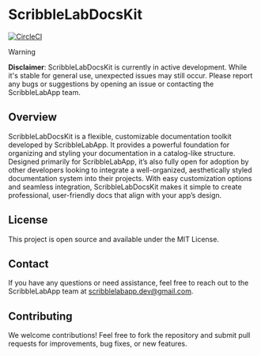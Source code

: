 # ScribbleLabDocsKit

[![CircleCI](https://dl.circleci.com/status-badge/img/circleci/MuDSKhH7aNQKoJSuNTnpDW/MsxCu4iCkPAfbfMnHx7gLG/tree/main.svg?style=svg)](https://dl.circleci.com/status-badge/redirect/circleci/MuDSKhH7aNQKoJSuNTnpDW/MsxCu4iCkPAfbfMnHx7gLG/tree/main)

> [!WARNING]
> **Disclaimer**: ScribbleLabDocsKit is currently in active development. While it's stable for general use, unexpected issues may still occur. Please report any bugs or suggestions by opening an issue or contacting the ScribbleLabApp team.

## Overview

ScribbleLabDocsKit is a flexible, customizable documentation toolkit developed by ScribbleLabApp. It provides a powerful foundation for organizing and styling your documentation in a catalog-like structure. Designed primarily for ScribbleLabApp, it’s also fully open for adoption by other developers looking to integrate a well-organized, aesthetically styled documentation system into their projects. With easy customization options and seamless integration, ScribbleLabDocsKit makes it simple to create professional, user-friendly docs that align with your app’s design.

## License 

This project is open source and available under the MIT License.

## Contact

If you have any questions or need assistance, feel free to reach out to the ScribbleLabApp team at scribblelabapp.dev@gmail.com.

## Contributing

We welcome contributions! Feel free to fork the repository and submit pull requests for improvements, bug fixes, or new features.